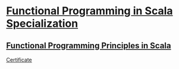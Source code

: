 # [Functional Programming in Scala Specialization](https://www.coursera.org/specializations/scala)

## [Functional Programming Principles in Scala](https://www.coursera.org/learn/progfun1)  
[Certificate](https://www.coursera.org/account/accomplishments/certificate/ZA6PLUXXL4NU)
